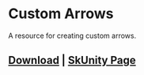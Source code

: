 # Custom Arrows
A resource for creating custom arrows.

## [Download](https://chris1111.github.io/DownGit/#/home?url=https://github.com/erenkarakal/SkriptHarbor/blob/main/resources/CustomArrows/custom-arrows.sk) | [SkUnity Page](https://forums.skunity.com/resources/custom-arrows.1620/)